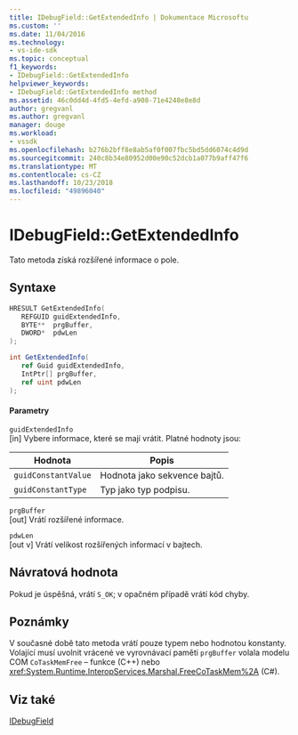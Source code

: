 ```yaml
---
title: IDebugField::GetExtendedInfo | Dokumentace Microsoftu
ms.custom: ''
ms.date: 11/04/2016
ms.technology:
- vs-ide-sdk
ms.topic: conceptual
f1_keywords:
- IDebugField::GetExtendedInfo
helpviewer_keywords:
- IDebugField::GetExtendedInfo method
ms.assetid: 46c0dd4d-4fd5-4efd-a908-71e4248e8e8d
author: gregvanl
ms.author: gregvanl
manager: douge
ms.workload:
- vssdk
ms.openlocfilehash: b276b2bff8e8ab5af0f007fbc5bd5dd6074c4d9d
ms.sourcegitcommit: 240c8b34e80952d00e90c52dcb1a077b9aff47f6
ms.translationtype: MT
ms.contentlocale: cs-CZ
ms.lasthandoff: 10/23/2018
ms.locfileid: "49896040"
---
```

# <a name="idebugfieldgetextendedinfo"></a>IDebugField::GetExtendedInfo
Tato metoda získá rozšířené informace o pole.  
  
## <a name="syntax"></a>Syntaxe  
  
```cpp  
HRESULT GetExtendedInfo(   
   REFGUID guidExtendedInfo,  
   BYTE**  prgBuffer,  
   DWORD*  pdwLen  
);  
```  
  
```csharp  
int GetExtendedInfo(  
   ref Guid guidExtendedInfo,   
   IntPtr[] prgBuffer,   
   ref uint pdwLen  
);  
```  
  
#### <a name="parameters"></a>Parametry  
 `guidExtendedInfo`  
 [in] Vybere informace, které se mají vrátit. Platné hodnoty jsou:  
  
|Hodnota|Popis|  
|-----------|-----------------|  
|`guidConstantValue`|Hodnota jako sekvence bajtů.|  
|`guidConstantType`|Typ jako typ podpisu.|  
  
 `prgBuffer`  
 [out] Vrátí rozšířené informace.  
  
 `pdwLen`  
 [out v] Vrátí velikost rozšířených informací v bajtech.  
  
## <a name="return-value"></a>Návratová hodnota  
 Pokud je úspěšná, vrátí `S_OK`; v opačném případě vrátí kód chyby.  
  
## <a name="remarks"></a>Poznámky  
 V současné době tato metoda vrátí pouze typem nebo hodnotou konstanty. Volající musí uvolnit vrácené ve vyrovnávací paměti `prgBuffer` volala modelu COM `CoTaskMemFree` – funkce (C++) nebo <xref:System.Runtime.InteropServices.Marshal.FreeCoTaskMem%2A> (C#).  
  
## <a name="see-also"></a>Viz také  
 [IDebugField](../../../extensibility/debugger/reference/idebugfield.md)